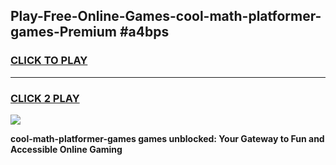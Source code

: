 
## Play-Free-Online-Games-cool-math-platformer-games-Premium #a4bps
<h3>
<a href="https://premium.freeplayer.one?title=cool-math-platformer-games&ref=8M">CLICK TO PLAY</a></h3>
<hr>

<h3>
<a href="https://premium.freeplayer.one?title=cool-math-platformer-games&ref=8M">CLICK 2 PLAY</a>
  
</h3>

<a href="https://premium.freeplayer.one?title=cool-math-platformer-games&ref=8M"><img src="https://clearcache.store/games.png"></a>


**cool-math-platformer-games games unblocked: Your Gateway to Fun and Accessible Online Gaming**
